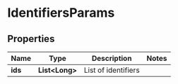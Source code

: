 
# IdentifiersParams

## Properties
Name | Type | Description | Notes
------------ | ------------- | ------------- | -------------
**ids** | **List&lt;Long&gt;** | List of identifiers | 




